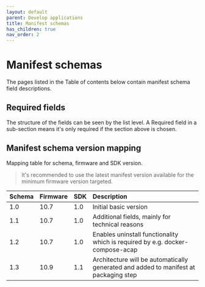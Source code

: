 ```yaml
---
layout: default
parent: Develop applications
title: Manifest schemas
has_children: true
nav_order: 2
---
```


# Manifest schemas
The pages listed in the Table of contents below contain manifest schema field
descriptions.

## Required fields
The structure of the fields can be seen by the list level. A Required field in
a sub-section means it's only required if the section above is chosen.

## Manifest schema version mapping
Mapping table for schema, firmware and SDK version.

> It's recommended to use the latest manifest version available for the minimum
> firmware version targeted.

| Schema | Firmware | SDK  | Description |
| :----- | :------- | :--  | :---------- |
| 1.0    | 10.7     | 1.0  | Initial basic version |
| 1.1    | 10.7     | 1.0  | Additional fields, mainly for technical reasons |
| 1.2    | 10.7     | 1.0  | Enables uninstall functionality which is required by e.g. docker-compose-acap |
| 1.3    | 10.9     | 1.1  | Architecture will be automatically generated and added to manifest at packaging step |
